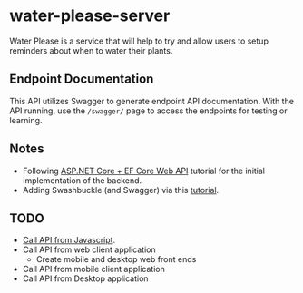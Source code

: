 # water-please-server

Water Please is a service that will help to try and allow users to setup reminders about when to water their plants.

## Endpoint Documentation
This API utilizes Swagger to generate endpoint API documentation. With the API running, use the `/swagger/` page to access the endpoints for testing or learning.

## Notes
* Following [ASP.NET Core + EF Core Web API](https://docs.microsoft.com/en-us/aspnet/core/tutorials/first-web-api?view=aspnetcore-3.1&tabs=visual-studio-code) tutorial for the initial implementation of the backend.
* Adding Swashbuckle (and Swagger) via this [tutorial](https://docs.microsoft.com/en-us/aspnet/core/tutorials/getting-started-with-swashbuckle?view=aspnetcore-3.0&tabs=visual-studio-code).

## TODO
* [Call API from Javascript](https://docs.microsoft.com/en-us/aspnet/core/tutorials/web-api-javascript?view=aspnetcore-3.0).
* Call API from web client application
  * Create mobile and desktop web front ends
* Call API from mobile client application
* Call API from Desktop application